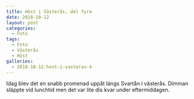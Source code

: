 ```yaml
---
title: Höst i Västerås, del fyra 
date: 2018-10-12
layout: post
categories:
  - Foto
tags:
  - Foto
  - Västerås
  - Höst
galleries:
  - 2018-10-12-host-i-vasteras-4
---
```


Idag blev det en snabb promenad uppåt längs Svartån i västerås. Dimman släppte vid lunchtid men det var lite dis kvar under eftermiddagen.
